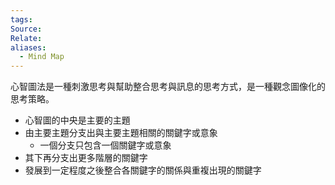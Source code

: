 ```yaml
---
tags: 
Source: 
Relate: 
aliases:
  - Mind Map
---
```

心智圖法是一種刺激思考與幫助整合思考與訊息的思考方式，是一種觀念圖像化的思考策略。
- 心智圖的中央是主要的主題
- 由主要主題分支出與主要主題相關的關鍵字或意象
	- 一個分支只包含一個關鍵字或意象
- 其下再分支出更多階層的關鍵字
- 發展到一定程度之後整合各關鍵字的關係與重複出現的關鍵字